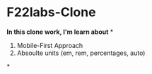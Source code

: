 # F22labs-Clone 

**In this clone work, I'm learn about**
*
<ol>
<li>Mobile-First Approach</li>
<li>Absoulte units (em, rem, percentages, auto)</li>
</ol>
*
